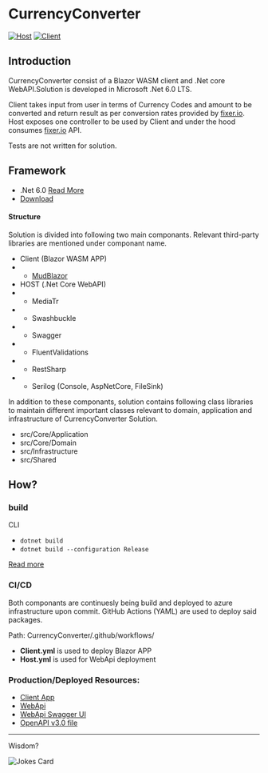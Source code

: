 # CurrencyConverter
[![Host](https://github.com/shahzadali-khan/CurrencyConverter/actions/workflows/Host.yml/badge.svg)](https://github.com/shahzadali-khan/CurrencyConverter/actions/workflows/Host.yml) [![Client](https://github.com/shahzadali-khan/CurrencyConverter/actions/workflows/Client.yml/badge.svg)](https://github.com/shahzadali-khan/CurrencyConverter/actions/workflows/Client.yml)

## Introduction
CurrencyConverter consist of a Blazor WASM client and .Net core WebAPI.Solution is developed in Microsoft .Net 6.0 LTS.

Client takes input from user in terms of Currency Codes and amount to be converted and return result as per conversion rates provided by [fixer.io](https://fixer.io/). Host exposes one controller to be used by Client and under the hood consumes [fixer.io](https://fixer.io/) API.

Tests are not written for solution.

## Framework
- .Net 6.0 [Read More](https://docs.microsoft.com/en-us/dotnet/core/whats-new/dotnet-6) 
- [Download](https://dotnet.microsoft.com/en-us/download/dotnet/6.0)

#### Structure
Solution is divided into following two main componants. Relevant third-party libraries are mentioned under componant name.

- Client (Blazor WASM APP)
- - [MudBlazor ](https://mudblazor.com/)
- HOST (.Net Core WebAPI)
- - MediaTr
- - Swashbuckle
- - Swagger
- - FluentValidations
- - RestSharp
- - Serilog (Console, AspNetCore, FileSink)

In addition to these componants, solution contains following class libraries to maintain different important classes relevant to domain, application and infrastructure of CurrencyConverter Solution.

- src/Core/Application
- src/Core/Domain
- src/Infrastructure
- src/Shared

## How?
### build

CLI
- `dotnet build`
- `dotnet build --configuration Release`

[Read more](https://docs.microsoft.com/en-us/dotnet/core/tools/dotnet-build)

### CI/CD
Both componants are continuesly being build and deployed to azure infrastructure upon commit. GitHub Actions (YAML) are used to deploy said packages.

Path: CurrencyConverter/.github/workflows/
- **Client.yml** is used to deploy Blazor APP
- **Host.yml** is used for WebApi deployment

### Production/Deployed Resources:
- [Client App](https://netwealthcurrencyconverterclient.azurewebsites.net/)
- [WebApi](https://netwealthcurrencyconverterhost.azurewebsites.net/)
- [WebApi Swagger UI](https://netwealthcurrencyconverterhost.azurewebsites.net/swagger/index.html)
- [OpenAPI v3.0 file](https://netwealthcurrencyconverterhost.azurewebsites.net/swagger/v1/swagger.json)

----
Wisdom?

![Jokes Card](https://readme-jokes.vercel.app/api)
